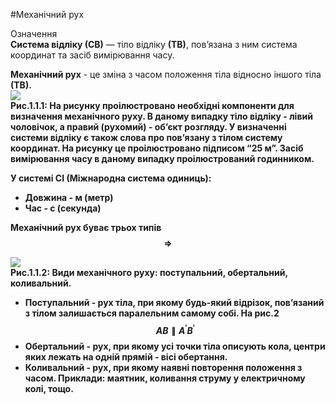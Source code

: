 #Механічний рух

<div class="eoz-wrap">
<span class="eoz">Означення</span>
<div class="eoz-text">
<b>Система вiдлiку (СВ)</b> — тiло вiдлiку <b>(ТВ)</b>, пов’язана з ним система координат
та засiб вимiрювання часу.
<p></p>
<b>Механiчний рух</b> - це змiна з часом положення тiла <p1>вiдносно</p1> iншого тiла <b>(ТВ)<b>.
</div>
</div>

<img src="https://rawgit.com/chudaol/ed-era-book-physics/master/images/chapter_1/1.svg" class="image"/>



<div class="caption">Рис.1.1.1: На рисунку проiлюстровано необхiднi компоненти для визначення механiчного руху. В даному випадку <b>тiло вiдлiку</b> - лiвий чоловiчок, а правий (рухомий) - об’єкт розгляду. У визначеннi системи вiдлiку є також слова про пов’язану з тiлом систему координат. На рисунку це проiлюстровано пiдписом “<b>25 м</b>”. Засiб вимiрювання часу в даному випадку проiлюстрований годинником.</div>



<p1>У системі СІ (Міжнародна система одиниць):</p1>
* Довжина - м (метр)
* Час - с (секунда)

**Механічний рух буває трьох типів** $$\Rightarrow$$

<img class="image"  src="https://rawgit.com/chudaol/ed-era-book-physics/master/images/chapter_1/2.svg" />


<div class="caption">
Рис.1.1.2: Види механiчного руху: поступальний, обертальний, коливальний.
</div>


* <p1>Поступальний</p1> - рух тiла, при якому будь-який вiдрiзок, пов’язаний з тiлом
залишається паралельним самому собi. На рис.2 $$AB \parallel A^\prime B^\prime$$
* <p1>Обертальний</p1> - рух, при якому усi точки тiла описують кола, центри яких
лежать на однiй прямiй - **вiсi обертання**.
* <p1>Коливальний</p1> - рух, при якому наявнi повторення положення з часом. Приклади: маятник, коливання струму у електричному колi, тощо.